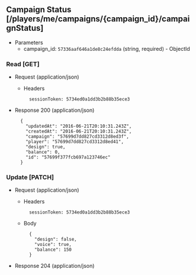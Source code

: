 ## Campaign Status [/players/me/campaigns/{campaign_id}/campaignStatus]

+ Parameters
    + campaign_id: `57336aaf646a1de8c24efdda` (string, required) - ObjectId

### Read [GET]

+ Request (application/json)

    + Headers

            sessionToken: 5734ed0a1dd3b2b88b35ece3

+ Response 200 (application/json)

        {
          "updatedAt": "2016-06-21T20:10:31.243Z",
          "createdAt": "2016-06-21T20:10:31.243Z",
          "campaign": "57699d7dd827cd3312d8ed3f",
          "player": "57699d7dd827cd3312d8ed41",
          "design": true,
          "balance": 0,
          "id": "57699f377fcb697a123746ec"
        }

### Update [PATCH]

+ Request (application/json)

    + Headers

            sessionToken: 5734ed0a1dd3b2b88b35ece3

    + Body

            {
              "design": false,
              "voice": true,
              "balance": 150
            }

+ Response 204 (application/json)
